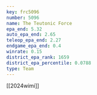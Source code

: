 ```yaml
---
key: frc5096
number: 5096
name: The Teutonic Force
epa_end: 5.32
auto_epa_end: 2.65
teleop_epa_end: 2.27
endgame_epa_end: 0.4
winrate: 0.15
district_epa_rank: 1659
district_epa_percentile: 0.0788
type: Team
---
```

[[2024wimi]]
